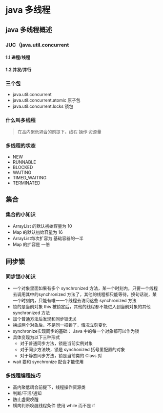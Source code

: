 # java 多线程

## java 多线程概述

### JUC（java.util.concurrent

#### 1.1 进程/线程

#### 1.2 并发/并行

### 三个包

+ java.util.concurrent
+ java.util.concurrent.atomic 原子包
+ java.util.concurrent.locks 锁包

###  什么叫多线程

> 在高内聚低耦合的前提下，线程 操作 资源量

### 多线程的状态

+ NEW
+ RUNNABLE
+ BLOCKED
+ WAITING
+ TIMED_WAITING
+ TERMINATED

## 集合

### 集合的小知识

+ ArrayList 的默认初始容量为 10
+ Map 的默认初始容量为 16 
+ ArrayList每次扩容为 基础容器的一半
+ Map 的扩容是 一倍

## 同步锁

### 同步锁小知识

+ 一个对象里面如果有多个 synchronized 方法，某一个时刻内，只要一个线程去调用其中的synchronized 方法了，其他的线程都只能等待，换句话说，某一个时刻内，只能有唯一一个线程去访问这些 synchronized 方法
+ 锁的是当前对象 this 被锁定后，其他的线程都不能进入到当前对象的其他synchronized 方法
+ 加个普通方法后发现和同步锁无关
+ 换成两个对象后，不是同一把锁了，情况立刻变化
+ synchronize实现同步的基础： Java 中的每一个对象都可以作为锁
+ 具体变现为以下三种形式
  + 对于普通同步方法，锁是当前实例对象
  + 对于同步方法块，锁是 synchonized 括号里配置的对象
  + 对于静态同步方法，锁是当前类的 Class 对
+ wait 要和 synchronize 配合才能使用

### 多线程编程技巧

+ 高内聚低耦合前提下，线程操作资源类
+ 判断/干活/通知
+ 防止虚假唤醒
+ 横向判断唤醒线程条件 使用 while 而不是 if